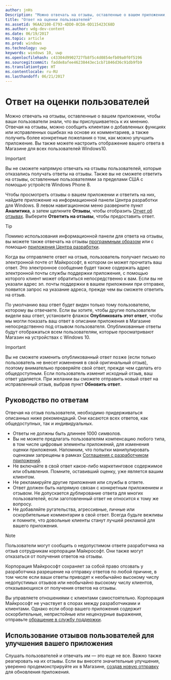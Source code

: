 ```yaml
---
author: jnHs
Description: "Можно отвечать на отзывы, оставленные о вашем приложении, чтобы ваши пользователи знали, что вы прислушиваетесь к их мнению."
title: "Ответ на оценки пользователей"
ms.assetid: 96AA2108-E793-4DD0-8CDA-0D115423C68D
ms.author: wdg-dev-content
ms.date: 06/19/2017
ms.topic: article
ms.prod: windows
ms.technology: uwp
keywords: windows 10, uwp
ms.openlocfilehash: c43304d9902727fb8f5c4d0854efb09a0f0f5196
ms.sourcegitcommit: fadde8afee46238443ec1cb71846d36c91db9fb9
ms.translationtype: HT
ms.contentlocale: ru-RU
ms.lasthandoff: 06/21/2017
---
```

# <a name="respond-to-customer-reviews"></a>Ответ на оценки пользователей


Можно отвечать на отзывы, оставленные о вашем приложении, чтобы ваши пользователи знали, что вы прислушиваетесь к их мнению. Отвечая на отзывы, можно сообщить клиентам о добавленных функциях или исправленных ошибках на основе их комментариев, а также получить более конкретные пожелания о том, как можно улучшить приложение. Вы также можете настроить отображение вашего ответа в Магазине для всех пользователей Windows10.

> [!IMPORTANT]
> Вы не сможете напрямую отвечать на отзывы пользователей, которые отказались получать ответы на отзывы. Также вы не сможете ответить на отзывы, оставленные пользователями за пределами США с помощью устройств Windows Phone 8.

Чтобы просмотреть отзывы о вашем приложении и ответить на них, найдите приложение на информационной панели Центра разработки для Windows. В левом навигационном меню разверните пункт **Аналитика**, а затем щелкните **Отзывы**, чтобы отобразить [Отчет об отзывах](reviews-report.md). Выберите **Ответить на отзывы**, чтобы предоставить ответ.

> [!TIP]
> Помимо использования информационной панели для ответа на отзывы, вы можете также отвечать на отзывы [программным образом](../monetize/submit-responses-to-app-reviews.md) или с помощью [приложения Центра разработки](https://www.microsoft.com/store/apps/dev-center/9nblggh4r5ws). 

Когда вы отправляете ответ на отзыв, пользователь получает письмо по электронной почте от Майкрософт, в котором он может прочитать ваш ответ. Это электронное сообщение будет также содержать адрес электронной почты службы поддержки приложения, с помощью которого клиент может обратиться непосредственно к вам. Если вы не указали адрес эл. почты поддержки в вашем приложении при отправке, появится запрос на указание адреса, прежде чем вы сможете ответить на отзыв.

По умолчанию ваш ответ будет виден только тому пользователю, которому вы отвечаете. Если вы хотите, чтобы другие пользователи видели ваш ответ, установите флажок **Опубликовать этот ответ**, чтобы мы могли показать ваш ответ в описании приложения в Магазине непосредственно под отзывом пользователя. Опубликованные ответы будут отображаться всем пользователям, которые просматривают Магазин на устройствах с Windows 10.

> [!IMPORTANT] 
> Вы не сможете изменить опубликованный ответ позже (если только пользователь не внесет изменения в свой оригинальный отзыв), поэтому внимательно проверяйте свой ответ, прежде чем сделать его общедоступным. Если пользователь изменит исходный отзыв, ваш ответ удаляется. При желании вы сможете отправить новый ответ на исправленный отзыв, выбрав пункт **Обновить ответ**.


## <a name="guidelines-for-responses"></a>Руководство по ответам

Отвечая на отзыв пользователя, необходимо придерживаться описанных ниже рекомендаций. Они касаются всех ответов, как общедоступных, так и индивидуальных.

-   Ответы не должны быть длиннее 1000 символов.
-   Вы не можете предлагать пользователям компенсацию любого типа, в том числе цифровые элементы приложений, для изменения оценки приложения. Напомним, что попытки манипулировать оценками запрещены в рамках [Соглашения с разработчиком приложений](https://msdn.microsoft.com/library/windows/apps/hh694058).
-   Не включайте в свой ответ какое-либо маркетинговое содержимое или объявления. Помните, оставивший оценку, уже является вашим клиентом.
-   Не рекламируйте другие приложения или службы в ответе.
-   Ответ должен быть напрямую связан с конкретным приложением и отзывом. Не допускается дублирование ответа для многих пользователей, если заготовленный ответ не относится к тому же вопросу.
-   Не добавляйте ругательства, агрессивные, личные или оскорбительные комментарии в свой ответ. Всегда будьте вежливы и помните, что довольные клиенты станут лучшей рекламой для вашего приложения.

> [!NOTE]
> Пользователи могут сообщить о недопустимом ответе разработчика на отзыв сотрудникам корпорации Майкрософт. Они также могут отказаться от получения ответов на отзывы. 
>
> Корпорация Майкрософт сохраняет за собой право отозвать у разработчика разрешение на отправку ответов по любой причине, в том числе если ваши ответы приводят к необычайно высокому числу недопустимых отзывов или необычайно высокому числу клиентов, отказывающихся от получения ответов на отзывы.

Вы управляете отношениями с клиентами самостоятельно. Корпорация Майкрософт не участвует в спорах между разработчиками и клиентами. Однако если обзор вашего приложения содержит оскорбительные, непристойные или нецензурные выражения, отправьте [обращение в службу поддержки](http://go.microsoft.com/fwlink/p/?LinkID=401178).


## <a name="use-customer-reviews-to-improve-your-app"></a>Использование отзывов пользователей для улучшения вашего приложения

Слушать пользователей и отвечать им — это еще не все. Важно также реагировать на их отзывы. Если вы внесете значительные улучшения, уверенно продемонстрируйте их в Магазине, [создав новую отправку](app-submissions.md) для обновления приложения.
